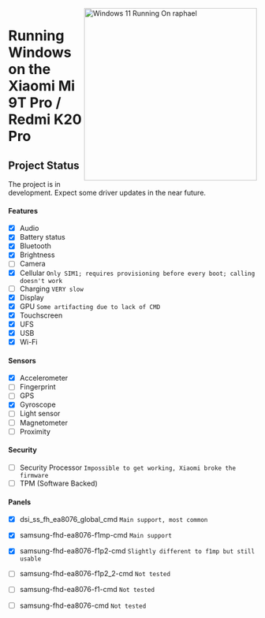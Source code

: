 <img align="right" src="https://raw.githubusercontent.com/graphiks/woa-raphael/main/media/raphael.png" width="350" alt="Windows 11 Running On raphael">


# Running Windows on the Xiaomi Mi 9T Pro / Redmi K20 Pro

## Project Status

The project is in development. Expect some driver updates in the near future.



#### Features

- [X] Audio 
- [X] Battery status
- [x] Bluetooth
- [x] Brightness 
- [ ] Camera
- [x] Cellular ```Only SIM1; requires provisioning before every boot; calling doesn't work```
- [ ] Charging ```VERY slow```
- [x] Display
- [x] GPU  ```Some artifacting due to lack of CMD```
- [x] Touchscreen 
- [x] UFS
- [x] USB
- [x] Wi-Fi

#### Sensors
- [x] Accelerometer
- [ ] Fingerprint
- [ ] GPS
- [x] Gyroscope
- [ ] Light sensor
- [ ] Magnetometer
- [ ] Proximity

#### Security

- [ ] Security Processor ```Impossible to get working, Xiaomi broke the firmware```
- [ ] TPM (Software Backed)

#### Panels
- [x] dsi_ss_fh_ea8076_global_cmd ```Main support, most common```
- [x] samsung-fhd-ea8076-f1mp-cmd ```Main support```
- [x] samsung-fhd-ea8076-f1p2-cmd ```Slightly different to f1mp but still usable```
- [ ] samsung-fhd-ea8076-f1p2_2-cmd ```Not tested```
- [ ] samsung-fhd-ea8076-f1-cmd ```Not tested```
- [ ] samsung-fhd-ea8076-cmd ```Not tested```



